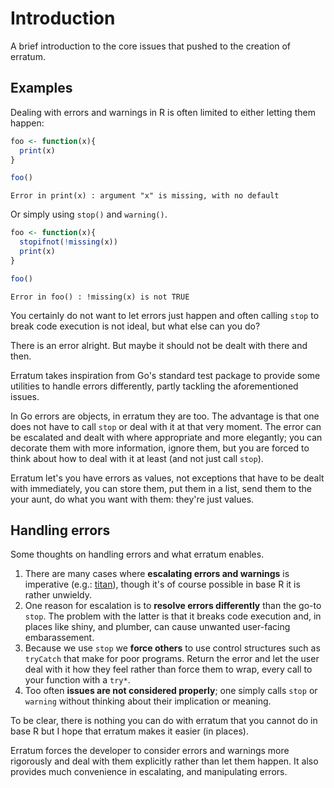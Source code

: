 # Introduction

A brief introduction to the core issues that pushed to the creation of erratum.

## Examples

Dealing with errors and warnings in R is often limited to either letting them happen:

```r
foo <- function(x){
  print(x)
}

foo()
```

```
Error in print(x) : argument "x" is missing, with no default
```

Or simply using `stop()` and `warning()`.

```r
foo <- function(x){
  stopifnot(!missing(x))
  print(x)
}

foo()
```

```
Error in foo() : !missing(x) is not TRUE
```

You certainly do not want to let errors just happen and often calling `stop` to break code execution is not ideal, but what else can you do? 

There is an error alright. But maybe it should not be dealt with there and then. 

Erratum takes inspiration from Go's standard test package to provide some utilities to handle errors differently, partly tackling the aforementioned issues.

In Go errors are objects, in erratum they are too. The advantage is that one does not have to call `stop` or deal with it at that very moment. The error can be escalated and dealt with where appropriate and more elegantly; you can decorate them with more information, ignore them, but you are forced to think about how to deal with it at least (and not just call `stop`).

Erratum let's you have errors as values, not exceptions that have to be dealt with immediately, you can store them, put them in a list, send them to the your aunt, do what you want with them:
they're just values. 

## Handling errors

Some thoughts on handling errors and what erratum enables.

1. There are many cases where __escalating errors and warnings__ is imperative (e.g.: [titan](https://titan.opifex.org)), though it's of course possible in base R it is rather unwieldy.
2. One reason for escalation is to __resolve errors differently__ than the go-to `stop`. The problem with the latter is that it breaks code execution and, in places like shiny, and plumber, can cause unwanted user-facing embarassement.
3. Because we use `stop` we __force others__ to use control structures such as `tryCatch` that make for poor programs. Return the error and let the user deal with it how they feel rather than force them to wrap, every call to your function with a `try*`.
4. Too often __issues are not considered properly__; one simply calls `stop` or `warning` without thinking about their implication or meaning. 

To be clear, there is nothing you can do with erratum that you cannot do in base R but I hope that erratum makes it easier (in places).

Erratum forces the developer to consider errors and warnings more rigorously and deal with them explicitly rather than let them happen. It also provides much convenience in escalating, and manipulating errors. 


